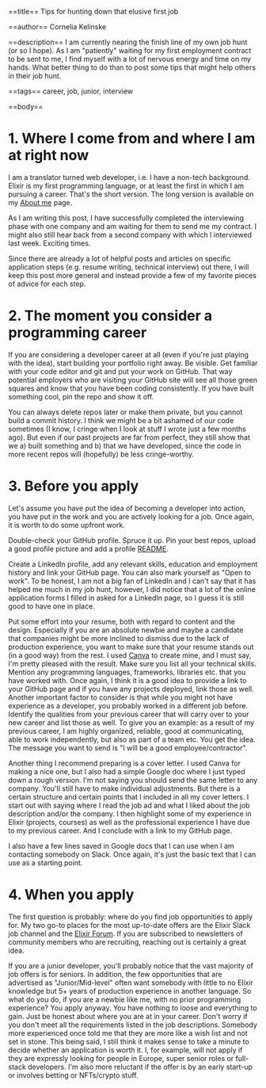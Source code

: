 ==title==
Tips for hunting down that elusive first job

==author==
Cornelia Kelinske

==description==
I am currently nearing the finish line of my own job hunt (or so I hope). As I am "patiently" waiting for my first employment contract to be sent to me, I find myself with a lot of nervous energy and time on my hands. What better thing to do than to post some tips that might help others in their job hunt.


==tags==
career, job, junior, interview


==body==

# 1. Where I come from and where I am at right now


I am a translator turned web developer, i.e. I have a non-tech background. Elixir is my first programming language, or at least the first in which I am pursuing a career. That's the short version. The long version is available on my [About me](https://connie.codes/about) page. 

As I am writing this post, I have successfully completed the interviewing phase with one company and am waiting for them to send me my contract. I might also still hear back from a second company with which I interviewed last week. Exciting times.

Since there are already a lot of helpful posts and articles on specific application steps (e.g. resume writing, technical interview) out there, I will keep this post more general and instead provide a few of my favorite pieces of advice for each step.


# 2. The moment you consider a programming career


If you are considering a developer career at all (even if you're just playing with the idea), start building your portfolio right away. Be visible. Get familiar with your code editor and git and put your work on GitHub. That way potential employers who are visiting your GitHub site will see all those green squares and know that you have been coding consistently. 
If you have built something cool, pin the repo and show it off.

You can always delete repos later or make them private, but you cannot build a commit history. I think we might be a bit ashamed of our code sometimes (I know, I cringe when I look at stuff I wrote just a few months ago). But even if our past projects are far from perfect, they still show that we a) built something and b) that we have developed, since the code in more recent repos will (hopefully) be less cringe-worthy.


# 3. Before you apply


Let's assume you have put the idea of becoming a developer into action, you have put in the work and you are actively looking for a job. Once again, it is worth to do some upfront work. 

Double-check your GitHub profile. Spruce it up. Pin your best repos, upload a good profile picture and add a profile [README](https://docs.github.com/en/account-and-profile/setting-up-and-managing-your-github-profile/customizing-your-profile/managing-your-profile-readme).

Create a LinkedIn profile, add any relevant skills, education and employment history and link your GitHub page. You can also mark yourself as "Open to work". To be honest, I am not a big fan of LinkedIn and I can't say that it has helped me much in my job hunt, however, I did notice that a lot of the online application forms I filled in asked for a LinkedIn page, so I guess it is still good to have one in place.

Put some effort into your resume, both with regard to content and the design. Especially if you are an absolute newbie and maybe a candidate that companies might be more inclined to dismiss due to the lack of production experience, you want to make sure that your resume stands out (in a good way) from the rest. I used [Canva](canva.com) to create mine, and I must say, I'm pretty pleased with the result. Make sure you list all your technical skills. Mention any programming languages, frameworks, libraries etc. that you have worked with. Once again, I think it is a good idea to provide a link to your GitHub page and if you have any projects deployed, link those as well. Another important factor to consider is that while you might not have experience as a developer, you probably worked in a different job before. Identify the qualities from your previous career that will carry over to your new career and list those as well. To give you an example: as a result of my previous career, I am highly organized, reliable, good at communicating, able to work independently, but also as part of a team etc. You get the idea. The message you want to send is "I will be a good employee/contractor".

Another thing I recommend preparing is a cover letter. I used Canva for making a nice one, but I also had a simple Google doc where I just typed down a rough version. I'm not saying you should send the same letter to any company. You'll still have to make individual adjustments. But there is a certain structure and certain points that I included in all my cover letters. I start out with saying where I read the job ad and what I liked about the job description and/or the company. I then highlight some of my experience in Elixir (projects, courses) as well as the professional experience I have due to my previous career. And I conclude with a link to my GitHub page.

I also have a few lines saved in Google docs that I can use when I am contacting somebody on Slack. Once again, it's just the basic text that I can use as a starting point.


# 4. When you apply


The first question is probably: where do you find job opportunities to apply for. My two go-to places for the most up-to-date offers are the Elixir Slack job channel and the [Elixir Forum](https://elixirforum.com/c/work/elixir-jobs/16). 
If you are subscribed to newsletters of community members who are recruiting, reaching out is certainly a great idea.

If you are a junior developer, you'll probably notice that the vast majority of job offers is for seniors. In addition, the few opportunities that are advertised as "Junior/Mid-level" often want somebody with little to no Elixir knowledge but 5+ years of production experience in another language. So what do you do, if you are a newbie like me, with no prior programming experience?
You apply anyway. You have nothing to loose and everything to gain. Just be honest about where you are at in your career.
Don't worry if you don't meet all the requirements listed in the job descriptions. Somebody more experienced once told me that they are more like a wish list and not set in stone.
This being said, I still think it makes sense to take a minute to decide whether an application is worth it. I, for example, will not apply if they are expressly looking for people in Europe, super senior roles or full-stack developers. I'm also more reluctant if the offer is by an early start-up or involves betting or NFTs/crypto stuff. 



